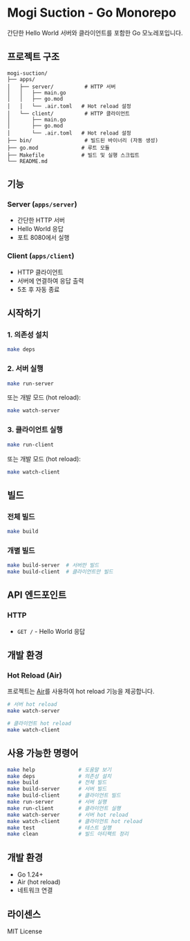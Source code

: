 # Mogi Suction - Go Monorepo

간단한 Hello World 서버와 클라이언트를 포함한 Go 모노레포입니다.

## 프로젝트 구조

```
mogi-suction/
├── apps/
│   ├── server/          # HTTP 서버
│   │   ├── main.go
│   │   ├── go.mod
│   │   └── .air.toml   # Hot reload 설정
│   └── client/          # HTTP 클라이언트
│       ├── main.go
│       ├── go.mod
│       └── .air.toml   # Hot reload 설정
├── bin/                 # 빌드된 바이너리 (자동 생성)
├── go.mod              # 루트 모듈
├── Makefile            # 빌드 및 실행 스크립트
└── README.md
```

## 기능

### Server (`apps/server`)
- 간단한 HTTP 서버
- Hello World 응답
- 포트 8080에서 실행

### Client (`apps/client`)
- HTTP 클라이언트
- 서버에 연결하여 응답 출력
- 5초 후 자동 종료

## 시작하기

### 1. 의존성 설치
```bash
make deps
```

### 2. 서버 실행
```bash
make run-server
```
또는 개발 모드 (hot reload):
```bash
make watch-server
```

### 3. 클라이언트 실행
```bash
make run-client
```
또는 개발 모드 (hot reload):
```bash
make watch-client
```

## 빌드

### 전체 빌드
```bash
make build
```

### 개별 빌드
```bash
make build-server  # 서버만 빌드
make build-client  # 클라이언트만 빌드
```

## API 엔드포인트

### HTTP
- `GET /` - Hello World 응답

## 개발 환경

### Hot Reload (Air)
프로젝트는 [Air](https://github.com/air-verse/air)를 사용하여 hot reload 기능을 제공합니다.

```bash
# 서버 hot reload
make watch-server

# 클라이언트 hot reload  
make watch-client
```

## 사용 가능한 명령어

```bash
make help              # 도움말 보기
make deps              # 의존성 설치
make build             # 전체 빌드
make build-server      # 서버 빌드
make build-client      # 클라이언트 빌드
make run-server        # 서버 실행
make run-client        # 클라이언트 실행
make watch-server      # 서버 hot reload
make watch-client      # 클라이언트 hot reload
make test              # 테스트 실행
make clean             # 빌드 아티팩트 정리
```

## 개발 환경

- Go 1.24+
- Air (hot reload)
- 네트워크 연결

## 라이센스

MIT License 
